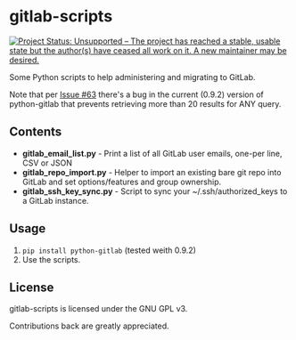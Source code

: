 gitlab-scripts
==============

[![Project Status: Unsupported – The project has reached a stable, usable state but the author(s) have ceased all work on it. A new maintainer may be desired.](http://www.repostatus.org/badges/latest/unsupported.svg)](http://www.repostatus.org/#unsupported)

Some Python scripts to help administering and migrating to GitLab.

Note that per [Issue #63](https://github.com/gpocentek/python-gitlab/issues/63) there's a bug
in the current (0.9.2) version of python-gitlab that prevents retrieving more than 20 results
for ANY query.

Contents
--------

* __gitlab_email_list.py__ - Print a list of all GitLab user emails, one-per line, CSV or JSON
* __gitlab_repo_import.py__ - Helper to import an existing bare git repo into GitLab and set options/features and group ownership.
* __gitlab_ssh_key_sync.py__ - Script to sync your ~/.ssh/authorized_keys to a GitLab instance.

Usage
------

1. ``pip install python-gitlab`` (tested weith 0.9.2)
2. Use the scripts.

License
-------

gitlab-scripts is licensed under the GNU GPL v3.

Contributions back are greatly appreciated.
